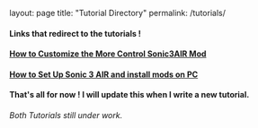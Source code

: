 layout: page
title: "Tutorial Directory"
permalink: /tutorials/

#### Links that redirect to the tutorials !

#### [How to Customize the More Control Sonic3AIR Mod](https://shreyanshnarwe1.github.io/tutorials/custom_morecontrol/)

#### [How to Set Up Sonic 3 AIR and install mods on PC](https://shreyanshnarwe1.github.io/tutorials/setup_s3air_pc)

#### That's all for now ! I will update this when I write a new tutorial.

###### Both Tutorials still under work.
